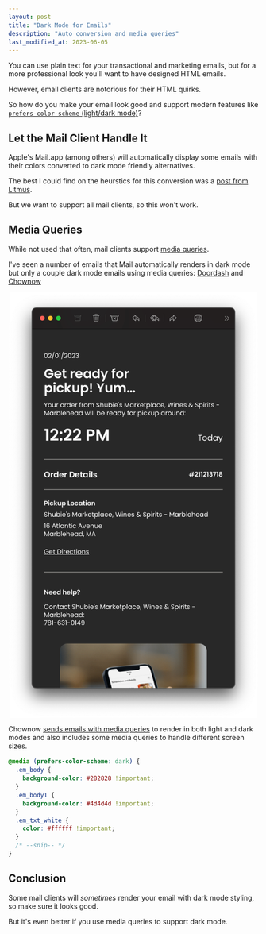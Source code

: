 ```yaml
---
layout: post
title: "Dark Mode for Emails"
description: "Auto conversion and media queries"
last_modified_at: 2023-06-05
---
```


You can use plain text for your transactional and marketing emails, but for a more professional look you'll want to have designed HTML emails.

However, email clients are notorious for their HTML quirks.

So how do you make your email look good and support modern features like [`prefers-color-scheme` (light/dark mode)](https://developer.mozilla.org/en-US/docs/Web/CSS/@media/prefers-color-scheme)?

## Let the Mail Client Handle It

Apple's Mail.app (among others) will automatically display some emails with their colors converted to dark mode friendly alternatives.

The best I could find on the heurstics for this conversion was a [post from Litmus](https://www.litmus.com/blog/the-ultimate-guide-to-dark-mode-for-email-marketers/).

But we want to support all mail clients, so this won't work.

## Media Queries

While not used that often, mail clients support [media queries](https://developer.mozilla.org/en-US/docs/Web/CSS/Media_Queries/Using_media_queries).

I've seen a number of emails that Mail automatically renders in dark mode but only a couple dark mode emails using media queries: [Doordash](https://gist.github.com/sbdchd/ccf3fa32756b2bf275cc01493ee5078b) and [Chownow](https://gist.github.com/sbdchd/12326a0d56d8cb6df26f24f12bda8b93)

<div style="display:flex;justify-content:center;">
<img src="/assets/chownow-email.png" width="500">
</div>

Chownow [sends emails with media queries](https://gist.github.com/sbdchd/12326a0d56d8cb6df26f24f12bda8b93) to render in both light and dark modes and also includes some media queries to handle different screen sizes.

```css
@media (prefers-color-scheme: dark) {
  .em_body {
    background-color: #282828 !important;
  }
  .em_body1 {
    background-color: #4d4d4d !important;
  }
  .em_txt_white {
    color: #ffffff !important;
  }
  /* --snip-- */
}
```

## Conclusion

Some mail clients will _sometimes_ render your email with dark mode styling, so make sure it looks good.

But it's even better if you use media queries to support dark mode.

